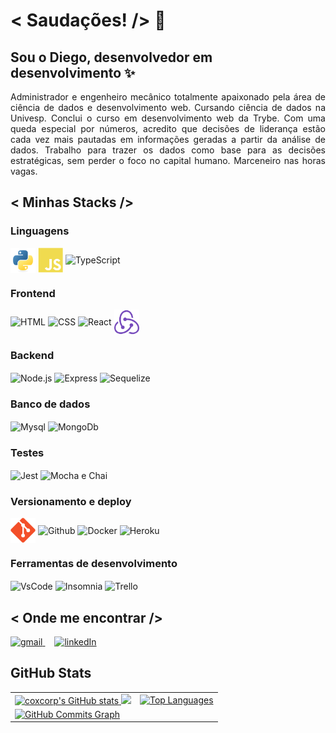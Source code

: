 # < Saudações! /> 👋

## Sou o Diego, desenvolvedor em desenvolvimento ✨
<div align="justify">
Administrador e engenheiro mecânico totalmente apaixonado pela área de ciência de dados e desenvolvimento web.
Cursando ciência de dados na Univesp. Conclui o curso em desenvolvimento web da Trybe.
Com uma queda especial por números, acredito que decisões de liderança estão cada vez mais pautadas em informações geradas a partir da análise de dados. Trabalho para trazer os dados como base para as decisões estratégicas, sem perder o foco no capital humano.
Marceneiro nas horas vagas.
</div>

## < Minhas Stacks />

### Linguagens
<p>
  <img align="center" height="40" width="40" alt="python" src="https://raw.githubusercontent.com/devicons/devicon/master/icons/python/python-original.svg"/>
  <img align="center" height="40" width="40" alt="JavaScript" src="https://raw.githubusercontent.com/devicons/devicon/master/icons/javascript/javascript-plain.svg">
  <img align="center" height="40" width="40" alt="TypeScript" src="https://cdn.worldvectorlogo.com/logos/typescript-2.svg">
</p>

### Frontend
<p>
  <img align="center" height="40" width="40" alt="HTML" src="https://camo.githubusercontent.com/89a4f052af35af3ae91139b0da6496483e00d4fb645589fc4d26cf95b42f8454/68747470733a2f2f63646e2e6a7364656c6976722e6e65742f67682f64657669636f6e732f64657669636f6e2f69636f6e732f68746d6c352f68746d6c352d706c61696e2d776f72646d61726b2e737667">
  <img align="center" height="40" width="40" alt="CSS" src="https://camo.githubusercontent.com/b3ce9472d369cacc72c37b7be98298b051836c138eada89587178fbd41939043/68747470733a2f2f63646e2e6a7364656c6976722e6e65742f67682f64657669636f6e732f64657669636f6e2f69636f6e732f637373332f637373332d706c61696e2d776f72646d61726b2e737667">
  <img align="center" height="40" width="40" alt="React" src="https://camo.githubusercontent.com/e84431cfbd9f7c44b1c20da1dde8ad407cbc31174844a428074d1e3b43faab8b/68747470733a2f2f63646e2e6a7364656c6976722e6e65742f67682f64657669636f6e732f64657669636f6e2f69636f6e732f72656163742f72656163742d6f726967696e616c2d776f72646d61726b2e737667">
  <img align="center" height="40" width="40" alt="Redux" src="https://raw.githubusercontent.com/devicons/devicon/master/icons/redux/redux-original.svg">
</p>

### Backend
<p>
  <img align="center" height="40" width="40" alt="Node.js" src="https://camo.githubusercontent.com/900baefb89e187c8b32cdbb3b440d1502fe8f30a1a335cc5dc5868af0142f8b1/68747470733a2f2f63646e2e6a7364656c6976722e6e65742f67682f64657669636f6e732f64657669636f6e2f69636f6e732f6e6f64656a732f6e6f64656a732d6f726967696e616c2e737667">
  <img align="center" height="40" width="40" alt="Express" src="https://camo.githubusercontent.com/40756575fc2fd74b1883ea0cc5c2a49aa7048ab58286f43a121109d69a9ea160/68747470733a2f2f63646e2e6a7364656c6976722e6e65742f67682f64657669636f6e732f64657669636f6e2f69636f6e732f657870726573732f657870726573732d6f726967696e616c2e737667">
  <img align="center" height="40" width="40" alt="Sequelize" src="https://camo.githubusercontent.com/a2ef2bb116ae565bb254cbb11194dae357eb7582a8babeab337bd3932687d63d/68747470733a2f2f63646e2e6a7364656c6976722e6e65742f67682f64657669636f6e732f64657669636f6e2f69636f6e732f73657175656c697a652f73657175656c697a652d6f726967696e616c2e737667">
</p>

### Banco de dados
<p>
  <img align="center" height="40" width="60" alt="Mysql" src="https://altyra.com/wp-content/uploads/2018/11/mysql-logo-png-transparent.png">
  <img align="center" height="40" width="50" alt="MongoDb" src="https://camo.githubusercontent.com/7c2f6c198780a56de18afde538d2856e4e197ef4df3aa77c6dd1799b01289959/68747470733a2f2f63646e2e6a7364656c6976722e6e65742f67682f64657669636f6e732f64657669636f6e2f69636f6e732f6d6f6e676f64622f6d6f6e676f64622d706c61696e2d776f72646d61726b2e737667">
</p>

### Testes
<p>
  <img align="center" height="40" width="40" alt="Jest" src="https://camo.githubusercontent.com/fd37a0ed465d6e14411705324a0d21739377f54ab6d0ae146c68fca8777e16c7/68747470733a2f2f63646e2e6a7364656c6976722e6e65742f67682f64657669636f6e732f64657669636f6e2f69636f6e732f6a6573742f6a6573742d706c61696e2e737667">
  <img align="center" height="40" width="80" alt="Mocha e Chai" src="https://www.pngkey.com/png/full/80-803593_tutorial-mocha-chai-unit-testing-for-es-chai.png">
</p>

### Versionamento e deploy
<p>
  <img align="center" height="40" width="40" alt="GIT" src="https://raw.githubusercontent.com/devicons/devicon/master/icons/git/git-original.svg">
  <img align="center" height="40" width="40" alt="Github" src="https://cdn-icons-png.flaticon.com/512/25/25231.png">
  <img align="center" height="40" width="40" alt="Docker" src="https://camo.githubusercontent.com/240d9f9177236e5fd117a33e31e5b77b5fece5f03410fe10f5c7835937fb3506/68747470733a2f2f63646e2e6a7364656c6976722e6e65742f67682f64657669636f6e732f64657669636f6e2f69636f6e732f646f636b65722f646f636b65722d706c61696e2d776f72646d61726b2e737667">
  <img align="center" height="40" width="40" alt="Heroku" src="https://www.coddletech.com/sites/default/files/heroku-logo.png">
</p>

### Ferramentas de desenvolvimento
<p>
  <img align="center" height="40" width="40" alt="VsCode" src="https://upload.wikimedia.org/wikipedia/commons/thumb/9/9a/Visual_Studio_Code_1.35_icon.svg/480px-Visual_Studio_Code_1.35_icon.svg.png">
  <img align="center" height="40" width="40" alt="Insomnia" src="https://seeklogo.com/images/I/insomnia-logo-A35E09EB19-seeklogo.com.png">
  <img align="center" height="40" width="40" alt="Trello" src="https://logosmarcas.net/wp-content/uploads/2021/03/Trello-Logo.png">
</p>
 
## < Onde me encontrar />
<div>
  <a style="margin-right: 15px;" href="mailto:coxcorp@gmail.com" target="_blank">
    <img alt="gmail" src="https://img.shields.io/badge/Gmail-D14836?style=for-the-badge&logo=gmail&logoColor=white" />
  </a>
  <a style="margin-right: 15px;" href="https://www.linkedin.com/in/diegojorgesilva/" target="_blank">
    <img alt="linkedIn" src="https://img.shields.io/badge/LinkedIn-0077B5?style=for-the-badge&logo=linkedin&logoColor=white" />
  </a>
</div>

## GitHub Stats
<table>
  <tr>
    <td>
      <a href="http://www.github.com/coxcorp">
        <img src="https://github-readme-stats.vercel.app/api?username=coxcorp&show_icons=true&hide=&count_private=true&title_color=0891b2&text_color=ffffff&icon_color=0891b2&bg_color=1c1917&hide_border=true&show_icons=true" alt="coxcorp's GitHub stats" />
      </a>
      <a href="http://www.github.com/coxcorp">
        <img src="https://github-readme-streak-stats.herokuapp.com/?user=coxcorp&stroke=ffffff&background=1c1917&ring=0891b2&fire=0891b2&currStreakNum=ffffff&currStreakLabel=0891b2&sideNums=ffffff&sideLabels=ffffff&dates=ffffff&hide_border=true" />
      </a>
    </td>
    <td>
      <a href="https://github.com/coxcorp" align="left">
        <img src="https://github-readme-stats.vercel.app/api/top-langs/?username=coxcorp&langs_count=10&title_color=0891b2&text_color=ffffff&icon_color=0891b2&bg_color=1c1917&hide_border=true&locale=en&custom_title=Top%20%Languages" alt="Top Languages" />
      </a>
    </td>
  </tr>
  <tr>
    <td colspan="2">
      <a href="http://www.github.com/coxcorp">
        <img src="https://activity-graph.herokuapp.com/graph?username=coxcorp&bg_color=1c1917&color=ffffff&line=0891b2&point=ffffff&area_color=1c1917&area=true&hide_border=true&custom_title=GitHub%20Commits%20Graph" alt="GitHub Commits Graph" />
      </a>
    </td>
  </tr>
</table>
